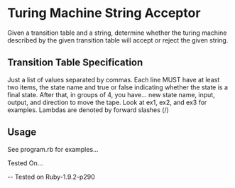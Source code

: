 Turing Machine String Acceptor
==

Given a transition table and a string, determine whether the turing machine described by the given transition table will accept or reject the given string.

Transition Table Specification
--

Just a list of values separated by commas. Each line MUST have at least two items, the state name and true or false indicating whether the state is a final state. After that, in groups of 4, you have... new state name, input, output,  and direction to move the tape. Look at ex1, ex2, and ex3 for examples. Lambdas are denoted by forward slashes (/)

Usage
--

See program.rb for examples...

Tested On...

--
Tested on Ruby-1.9.2-p290

